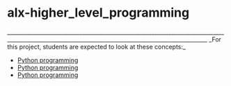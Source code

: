 <h1>alx-higher_level_programming</h1>
______________________________________________________________________________________________________________________________________________________
_For this project, students are expected to look at these concepts:_

- [Python programming](https://alx-intranet.hbtn.io/concepts/63)
- [Python programming](https://alx-intranet.hbtn.io/concepts/550)
- [Python programming](https://alx-intranet.hbtn.io/concepts/551)
